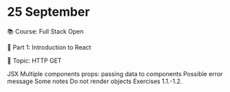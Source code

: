 # 25 September

📚 Course: Full Stack Open

🧩 Part 1: Introduction to React

🔖 Topic: HTTP GET


JSX
Multiple components
props: passing data to components
Possible error message
Some notes
Do not render objects
Exercises 1.1.-1.2.


